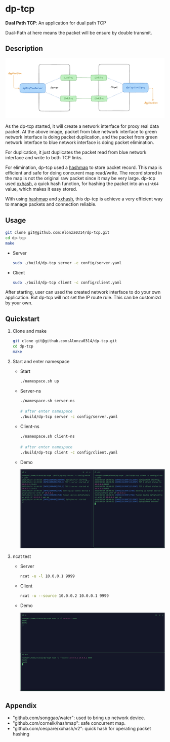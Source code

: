 # dp-tcp

**Dual Path TCP**: An application for dual path TCP

Dual-Path at here means the packet will be ensure by double transmit.

## Description

![descp](./images/desp.png)

As the dp-tcp started, it will create a network interface for proxy real data packet. At the above image, packet from blue network interface to green network interface is doing packet duplication, and the packet from green network interface to blue network interface is doing packet elimination.

For duplication, it just duplicates the packet read from blue network interface and write to both TCP links.

For elimination, dp-tcp used a [hashmap](github.com/cornelk/hashmap) to store packet record. This map is efficient and safe for doing concurent map read/write. The record stored in the map is not the original raw packet since it may be very large. dp-tcp used [xxhash](github.com/cornelk/hashmap), a quick hash function, for hashing the packet into an `uint64` value, which makes it easy stored.

With using [hashmap](github.com/cornelk/hashmap) and [xxhash](github.com/cornelk/hashmap), this dp-tcp is achieve a very efficient way to manage packets and connection reliable.

## Usage

```bash
git clone git@github.com:Alonza0314/dp-tcp.git
cd dp-tcp
make
```

- Server

    ```bash
    sudo ./build/dp-tcp server -c config/server.yaml
    ```

- Client

    ```bash
    sudo ./build/dp-tcp client -c config/client.yaml
    ```

After starting, user can used the created network interface to do your own application. But dp-tcp will not set the IP route rule. This can be customizd by your own.

## Quickstart

1. Clone and make

    ```bash
    git clone git@github.com:Alonza0314/dp-tcp.git
    cd dp-tcp
    make
    ```

2. Start and enter namespace

    - Start

        ```bash
        ./namespace.sh up
        ```

    - Server-ns

        ```bash
        ./namespace.sh server-ns

        # after enter namespace
        ./build/dp-tcp server -c config/server.yaml
        ```

    - Client-ns

        ```bash
        ./namespace.sh client-ns

        # after enter namespace
        ./build/dp-tcp client -c config/client.yaml
        ```

    - Demo

        ![dp-tcp](/images/dp-tcp.png)

3. ncat test

    - Server

        ```bash
        ncat -u -l 10.0.0.1 9999
        ```

    - Client

        ```bash
        ncat -u --source 10.0.0.2 10.0.0.1 9999
        ```

    - Demo

        ![ncat](./images/ncat.png)

## Appendix

- "github.com/songgao/water": used to bring up network device.
- "github.com/cornelk/hashmap": safe concurrent map.
- "github.com/cespare/xxhash/v2": quick hash for operating packet hashing
